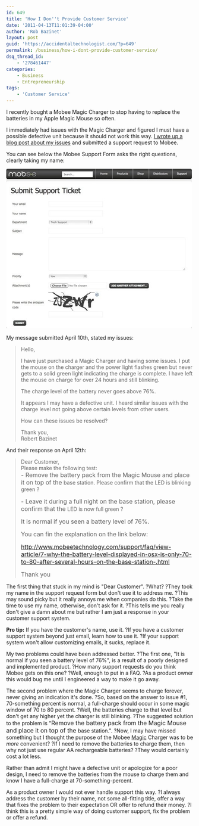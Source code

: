 ```yaml
---
id: 649
title: 'How I Don''t Provide Customer Service'
date: '2011-04-13T11:01:39-04:00'
author: 'Rob Bazinet'
layout: post
guid: 'https://accidentaltechnologist.com/?p=649'
permalink: /business/how-i-dont-provide-customer-service/
dsq_thread_id:
    - '278461447'
categories:
    - Business
    - Entrepreneurship
tags:
    - 'Customer Service'
---
```

I recently bought a Mobee Magic Charger to stop having to replace the batteries in my Apple Magic Mouse so often.

I immediately had issues with the Magic Charger and figured I must have a possible defective unit because it should not work this way. [I wrote up a blog post about my issues](https://accidentaltechnologist.com/apple/the-confusing-mobee-magic-charger/) and submitted a support request to Mobee.

You can see below the Mobee Support Form asks the right questions, clearly taking my name:

![Mobee support](/assets/img/2011/04/mobee-support.jpg "mobee-support.jpg")

My message submitted April 10th, stated my issues:

> Hello,  
>   
> I have just purchased a Magic Charger and having some issues. I put the mouse on the charger and the power light flashes green but never gets to a solid green light indicating the charge is complete. I have left the mouse on charge for over 24 hours and still blinking.  
>   
> The charge level of the battery never goes above 76%.  
>   
> It appears I may have a defective unit. I heard similar issues with the charge level not going above certain levels from other users.  
>   
> How can these issues be resolved?  
>   
> Thank you,  
> Robert Bazinet

And their response on April 12th:

> <div>Dear Customer,</div><div>Please make the following test:</div><div><span style="font-size: medium;">- Remove the battery pack from the Magic Mouse and place it on top of the </span>base station. Please confirm that the LED is blinking green ?
> 
> <span style="font-size: medium;">- Leave it during a full night on the base station, please confirm that the </span>LED is now full green ?
> 
> <span style="font-size: medium;">It is normal if you seen a battery level of 76%.</span>
> 
> <span style="font-size: medium;">You can fin the explanation on the link below:</span>
> 
> <span style="font-size: medium;"><http://www.mobeetechnology.com/support/faq/view-article/7-why-the-battery-level-displayed-in-osx-is-only-70-to-80-after-several-hours-on-the-base-station-.html></span>
> 
> <span style="font-size: medium;">Thank you</span>
> 
> </div>

The first thing that stuck in my mind is "Dear Customer". ?What? ?They took my name in the support request form but don't use it to address me. ?This may sound picky but it really annoys me when companies do this. ?Take the time to use my name, otherwise, don't ask for it. ?This tells me you really don't give a damn about me but rather I am just a response in your customer support system.

**Pro tip:** If you have the customer's name, use it. ?If you have a customer support system beyond just email, learn how to use it. ?If your support system won't allow customizing emails, it sucks, replace it.

My two problems could have been addressed better. ?The first one, "It is normal if you seen a battery level of 76%", is a result of a poorly designed and implemented product. ?How many support requests do you think Mobee gets on this one? ?Well, enough to put in a FAQ. ?As a product owner this would bug me until I engineered a way to make it go away.

The second problem where the Magic Charger seems to charge forever, never giving an indication it's done. ?So, based on the answer to issue #1, 70-something percent is normal, a full-charge should occur in some magic window of 70 to 80 percent. ?Well, the batteries charge to that level but don't get any higher yet the charger is still blinking. ?The suggested solution to the problem is "<span style="font-size: medium;">Remove the battery pack from the Magic Mouse and place it on top of the </span>base station.". ?Now, I may have missed something but I thought the purpose of the Mobee <span style="text-decoration: underline;">Magic</span> Charger was to be *more* convenient? ?If I need to remove the batteries to charge them, then why not just use regular AA rechargeable batteries? ?They would certainly cost a lot less.

Rather than admit I might have a defective unit or apologize for a poor design, I need to remove the batteries from the mouse to charge them and know I have a full-charge at 70-something-percent.

As a product owner I would not ever handle support this way. ?I always address the customer by their name, not some all-fitting title, offer a way that fixes the problem to their expectation OR offer to refund their money. ?I think this is a pretty simple way of doing customer support, fix the problem or offer a refund.